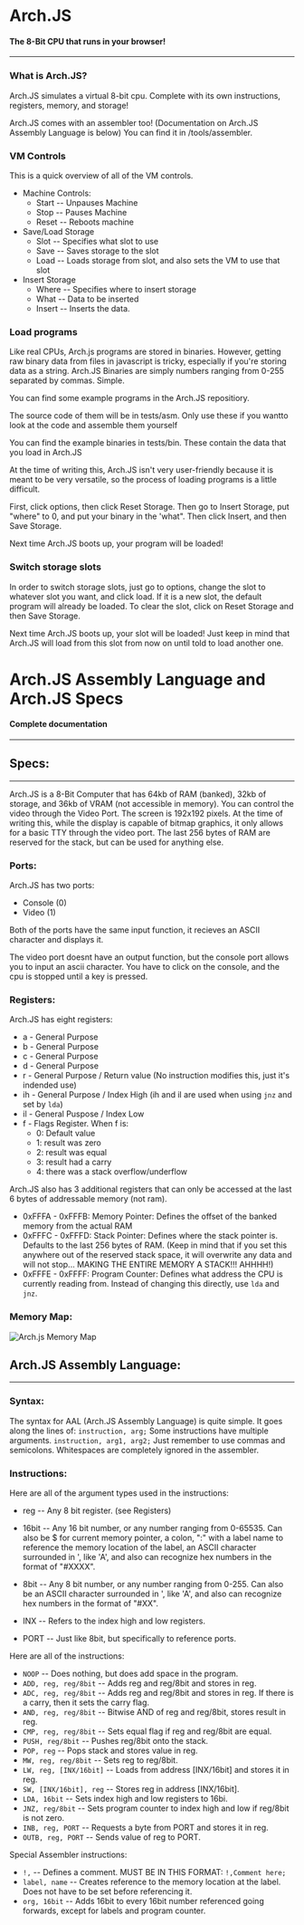 # Arch.JS
#### The 8-Bit CPU that runs in your browser!
---
### What is Arch.JS?
Arch.JS simulates a virtual 8-bit cpu. Complete with its own instructions,
registers, memory, and storage!

Arch.JS comes with an assembler too! (Documentation on Arch.JS Assembly Language is below)
You can find it in /tools/assembler.

### VM Controls
This is a quick overview of all of the VM controls.
* Machine Controls:
    * Start -- Unpauses Machine
    * Stop -- Pauses Machine
    * Reset -- Reboots machine
* Save/Load Storage
    * Slot -- Specifies what slot to use
    * Save -- Saves storage to the slot
    * Load -- Loads storage from slot, and also sets the VM to use that slot
* Insert Storage
    * Where -- Specifies where to insert storage
    * What -- Data to be inserted
    * Insert -- Inserts the data.

### Load programs
Like real CPUs, Arch.js programs are stored in binaries. However, getting
raw binary data from files in javascript is tricky, especially if you're storing data as a string. Arch.JS Binaries are simply numbers ranging from 0-255 separated by commas. Simple.

You can find some example programs in the Arch.JS repositiory.

The source code of them will be in tests/asm. Only use these if you wantto look at the code and assemble them yourself

You can find the example binaries in tests/bin. These contain the data that you load in Arch.JS

At the time of writing this, Arch.JS isn't very user-friendly because it is meant to be very versatile, so the process of loading programs is a little difficult.

First, click options, then click Reset Storage.
Then go to Insert Storage, put "where" to 0, and put your binary in the 'what".
Then click Insert, and then Save Storage.

Next time Arch.JS boots up, your program will be loaded!

### Switch storage slots
In order to switch storage slots, just go to options, change the slot to
whatever slot you want, and click load.
If it is a new slot, the default program will already be loaded.
To clear the slot, click on Reset Storage and then Save Storage.

Next time Arch.JS boots up, your slot will be loaded!
Just keep in mind that Arch.JS will load from this slot from now on until
told to load another one.

# Arch.JS Assembly Language and Arch.JS Specs
#### Complete documentation
---
## Specs:
---
Arch.JS is a 8-Bit Computer that has 64kb of RAM (banked), 32kb of storage, and 36kb of VRAM (not accessible in memory). You can control the video through the Video Port. The screen is 192x192 pixels.
At the time of writing this, while the display is capable of bitmap graphics, it only allows for a basic TTY through the video port.
The last 256 bytes of RAM are reserved for the stack, but can be used for anything else.

###  Ports:
Arch.JS has two ports:
* Console (0)
* Video (1)

Both of the ports have the same input function, it recieves an ASCII character and displays it.

The video port doesnt have an output function, but the console port allows you to input an ascii character.
You have to click on the console, and the cpu is stopped until a key is pressed.

###  Registers:
Arch.JS has eight registers:
* a - General Purpose
* b - General Purpose
* c - General Purpose
* d - General Purpose
* r - General Purpose / Return value (No instruction modifies this, just it's indended use)
* ih - General Purpose / Index High (ih and il are used when using `jnz` and set by `lda`)
* il - General Puspose / Index Low
* f - Flags Register. When f is:
    * 0: Default value
    * 1: result was zero
    * 2: result was equal
    * 3: result had a carry
    * 4: there was a stack overflow/underflow

Arch.JS also has 3 additional registers that can only be accessed at the last 6 bytes of addressable memory (not ram).
* 0xFFFA - 0xFFFB: Memory Pointer: Defines the offset of the banked memory from the actual RAM
* 0xFFFC - 0xFFFD: Stack Pointer: Defines where the stack pointer is. Defaults to the last 256 bytes of RAM. (Keep in mind that if you set this anywhere out of the reserved stack space, it will overwrite any data and will not stop... MAKING THE ENTIRE MEMORY A STACK!!! AHHHH!)
* 0xFFFE - 0xFFFF: Program Counter: Defines what address the CPU is currently reading from. Instead of changing this directly, use `lda` and `jnz`.

###  Memory Map:
![Arch.js Memory Map](https://github.com/yeetree/arch.js/blob/main/memmap.png?raw=true)

## Arch.JS Assembly Language:
---
### Syntax:
The syntax for AAL (Arch.JS Assembly Language) is quite simple.
It goes along the lines of:
`instruction, arg;`
Some instructions have multiple arguments.
`instruction, arg1, arg2;`
Just remember to use commas and semicolons.
Whitespaces are completely ignored in the assembler.

### Instructions:
Here are all of the argument types used in the instructions:
* reg -- Any 8 bit register. (see Registers)

* 16bit -- Any 16 bit number, or any number ranging from 0-65535. Can also be $ for current memory pointer, a colon, ":" with a label name to reference the memory location of the label, an ASCII character surrounded in ', like 'A', and also can recognize hex numbers in the format of "#XXXX".

*  8bit -- Any 8 bit number, or any number ranging from 0-255. Can also be an ASCII character surrounded in ', like 'A', and also can recognize hex numbers in the format of "#XX".

*  INX -- Refers to the index high and low registers.

* PORT -- Just like 8bit, but specifically to reference ports.


Here are all of the instructions:
* `NOOP` -- Does nothing, but does add space in the program.
* `ADD, reg, reg/8bit` -- Adds reg and reg/8bit and stores in reg.
* `ADC, reg, reg/8bit` -- Adds reg and reg/8bit and stores in reg. If there is a carry, then it sets the carry flag.
* `AND, reg, reg/8bit` -- Bitwise AND of reg and reg/8bit, stores result in reg.
* `CMP, reg, reg/8bit` -- Sets equal flag if reg and reg/8bit are equal.
* `PUSH, reg/8bit` -- Pushes reg/8bit onto the stack.
* `POP, reg` -- Pops stack and stores value in reg.
* `MW, reg, reg/8bit` -- Sets reg to reg/8bit.
* `LW, reg, [INX/16bit]` -- Loads from address [INX/16bit] and stores it in reg.
* `SW, [INX/16bit], reg` -- Stores reg in address [INX/16bit].
* `LDA, 16bit` -- Sets index high and low registers to 16bi.
* `JNZ, reg/8bit` -- Sets program counter to index high and low if reg/8bit is not zero.
* `INB, reg, PORT` -- Requests a byte from PORT and stores it in reg.
* `OUTB, reg, PORT` -- Sends value of reg to PORT.

Special Assembler instructions:
* `!,` -- Defines a comment. MUST BE IN THIS FORMAT: `!,Comment here;` 
* `label, name` -- Creates reference to the memory location at the label. Does not have to be set before referencing it.
* `org, 16bit` -- Adds 16bit to every 16bit number referenced going forwards, except for labels and program counter.